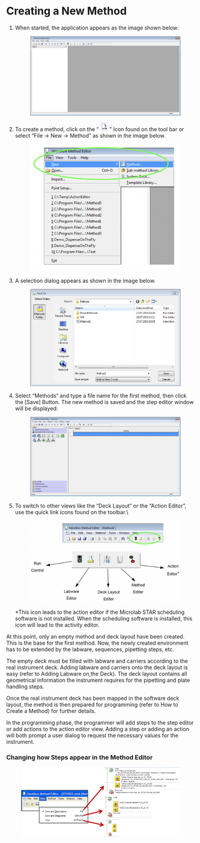 # Creating a New Method



1.  When started, the application appears as the image shown below:

    <figure><img src="../../.gitbook/assets/image (3) (1) (1) (1) (1) (1).png" alt="" width="563"><figcaption></figcaption></figure>
2.  To create a method, click on the “ ![](<../../.gitbook/assets/image (4) (1) (1) (1) (1) (1).png>) ” Icon found on the tool bar or select “File -> New -> Method” as shown in the image below.

    <figure><img src="../../.gitbook/assets/image (5) (1) (1) (1) (1) (1).png" alt="" width="563"><figcaption></figcaption></figure>
3.  A selection dialog appears as shown in the image below.

    <figure><img src="../../.gitbook/assets/image (6) (1) (1) (1) (1) (1).png" alt="" width="505"><figcaption></figcaption></figure>
4.  Select “Methods“ and type a file name for the first method, then click the \[Save] Button. The new method is saved and the step editor window will be displayed:

    <figure><img src="../../.gitbook/assets/image (7) (1) (1) (1) (1).png" alt="" width="563"><figcaption></figcaption></figure>
5.  To switch to other views like the “Deck Layout” or the “Action Editor”, use the quick link icons found on the toolbar.\


    <figure><img src="../../.gitbook/assets/image (8) (1) (1) (1) (1).png" alt="" width="563"><figcaption></figcaption></figure>

    \*This icon leads to the action editor if the Microlab STAR scheduling software is not installed. When the scheduling software is installed, this icon will lead to the activity editor.



At this point, only an empty method and deck layout have been created. This is the base for the first method. Now, the newly created environment has to be extended by the labware, sequences, pipetting steps, etc.

The empty deck must be filled with labware and carriers according to the real instrument deck. Adding labware and carriers onto the deck layout is easy (refer to Adding Labware on[ ](file:///Users/zdmilot/Downloads/VENUS%20four%20Programmers%20Manual-2.html#bookmark157)the Deck). The deck layout contains all geometrical information the instrument requires for the pipetting and plate handling steps.

Once the real instrument deck has been mapped in the software deck layout, the method is then prepared for programming (refer to How to Create a Method) for further details.

In the programming phase, the programmer will add steps to the step editor or add actions to the action editor view. Adding a step or adding an action will both prompt a user dialog to request the necessary values for the instrument.



### Changing how Steps appear in the Method Editor

<figure><img src="../../.gitbook/assets/image (150) (1).png" alt=""><figcaption></figcaption></figure>
